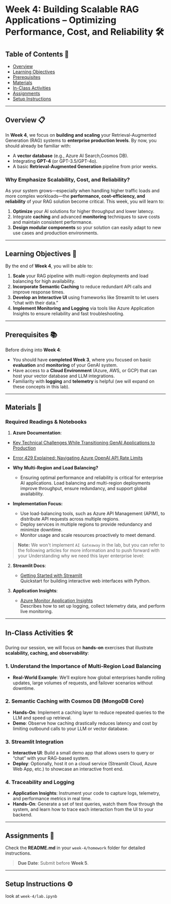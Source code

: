 # Week 4: Building Scalable RAG Applications – Optimizing Performance, Cost, and Reliability 🛠️

## Table of Contents 📑
- [Overview](#overview-📋)
- [Learning Objectives](#learning-objectives-🎯)
- [Prerequisites](#prerequisites-📚)
- [Materials](#materials-📂)
- [In-Class Activities](#in-class-activities-🛠️)
- [Assignments](#assignments-📝)
- [Setup Instructions](#setup-instructions-⚙️)

---

## Overview 📋

In **Week 4**, we focus on **building and scaling** your Retrieval-Augmented Generation (RAG) systems to **enterprise production levels**. By now, you should already be familiar with:

- A **vector database** (e.g., Azure AI Search,Cosmos DB).
- Integrating **GPT-4** (or GPT-3.5/GPT-4o).
- A basic **Retrieval-Augmented Generation** pipeline from prior weeks.

### Why Emphasize Scalability, Cost, and Reliability?

As your system grows—especially when handling higher traffic loads and more complex workloads—the **performance, cost-efficiency, and reliability** of your RAG solution become critical. This week, you will learn to:

1. **Optimize** your AI solutions for higher throughput and lower latency.
2. Integrate **caching** and advanced **monitoring** techniques to save costs and maintain consistent performance.
3. **Design modular components** so your solution can easily adapt to new use cases and production environments.

---

## Learning Objectives 🎯

By the end of **Week 4**, you will be able to:

1. **Scale** your RAG pipeline with multi-region deployments and load balancing for high availability.
2. **Incorporate Semantic Caching** to reduce redundant API calls and improve response times.
3. **Develop an Interactive UI** using frameworks like Streamlit to let users “chat with their data.”
4. **Implement Monitoring and Logging** via tools like Azure Application Insights to ensure reliability and fast troubleshooting.

---

## Prerequisites 📚

Before diving into **Week 4**:

- You should have **completed Week 3**, where you focused on basic **evaluation** and **monitoring** of your GenAI system.
- Have access to a **Cloud Environment** (Azure, AWS, or GCP) that can host your vector database and LLM integrations.
- Familiarity with **logging** and **telemetry** is helpful (we will expand on these concepts in this lab).

---

## Materials 📂

### Required Readings & Notebooks

1. **Azure Documentation**:  
- [Key Technical Challenges While Transitioning GenAI Applications to Production](https://pabloaicorner.hashnode.dev/key-technical-challenges-while-transitioning-genai-applications-to-production)
- [Error 429 Explained: Navigating Azure OpenAI API Rate Limits](https://pabloaicorner.hashnode.dev/error-429-explained-navigating-azure-openai-api-rate-limits)

- **Why Multi-Region and Load Balancing?**
    - Ensuring optimal performance and reliability is critical for enterprise AI applications. Load balancing and multi-region deployments improve throughput, ensure redundancy, and support global availability.
- **Implementation Focus:**
    - Use load-balancing tools, such as Azure API Management (APIM), to distribute API requests across multiple regions.
    - Deploy services in multiple regions to provide redundancy and minimize downtime.
    - Monitor usage and scale resources proactively to meet demand.

> **Note:** We won't implement `AI Gateaway` in the lab, but you can refer to the following articles for more information and to push forward with your Understanding why we need this layer enterprise level:

2. **Streamlit Docs**:  
   - [Getting Started with Streamlit](https://docs.streamlit.io/library/get-started)  
   Quickstart for building interactive web interfaces with Python.

3. **Application Insights**:  
   - [Azure Monitor Application Insights](https://learn.microsoft.com/azure/azure-monitor/app/app-insights-overview)  
   Describes how to set up logging, collect telemetry data, and perform live monitoring.

---

## In-Class Activities 🛠️

During our session, we will focus on **hands-on** exercises that illustrate **scalability, caching, and observability**:

### 1. Understand the Importance of Multi-Region Load Balancing
- **Real-World Example**: We’ll explore how global enterprises handle rolling updates, large volumes of requests, and failover scenarios without downtime.

### 2. Semantic Caching with Cosmos DB (MongoDB Core)
- **Hands-On**: Implement a caching layer to reduce repeated queries to the LLM and speed up retrieval.  
- **Demo**: Observe how caching drastically reduces latency and cost by limiting outbound calls to your LLM or vector database.

### 3. Streamlit Integration
- **Interactive UI**: Build a small demo app that allows users to query or “chat” with your RAG-based system.  
- **Deploy**: Optionally, host it on a cloud service (Streamlit Cloud, Azure Web App, etc.) to showcase an interactive front end.

### 4. Traceability and Logging
- **Application Insights**: Instrument your code to capture logs, telemetry, and performance metrics in real time.  
- **Hands-On**: Generate a set of test queries, watch them flow through the system, and learn how to trace each interaction from the UI to your backend.

---

## Assignments 📝

Check the **README.md** in your `week-4/homework` folder for detailed instructions.  
> **Due Date**: Submit before **Week 5**.

---

## Setup Instructions ⚙️

look at `week-4/lab.ipynb`




